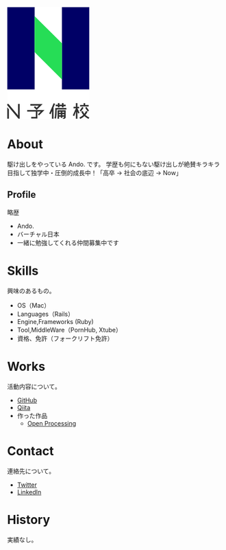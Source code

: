 ![N予備校ロゴ](nyobi_logo.png)

# About
駆け出しをやっている Ando. です。
学歴も何にもない駆け出しが絶賛キラキラ目指して独学中・圧倒的成長中！「高卒 → 社会の底辺 → Now」


## Profile
略歴
- Ando.
- バーチャル日本
- 一緒に勉強してくれる仲間募集中です

# Skills
興味のあるもの。
- OS（Mac）
- Languages（Rails）
- Engine,Frameworks (Ruby)
- Tool,MiddleWare（PornHub, Xtube）
- 資格、免許（フォークリフト免許）

# Works
活動内容について。
- [GitHub](https://github.com/Andou666)
- [Qiita](https://qiita.com/a_inujini)
- 作った作品
  - [Open Processing](https://www.openprocessing.org/sketch/859885)

# Contact
連絡先について。
- [Twitter](#)
- [LinkedIn](#)

# History
実績なし。
